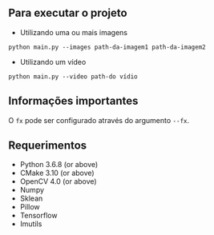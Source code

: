 ## Para executar o projeto

- Utilizando uma ou mais imagens
```
python main.py --images path-da-imagem1 path-da-imagem2
```

- Utilizando um vídeo
```
python main.py --video path-do vídio
```

## Informações importantes

O `fx` pode ser configurado através do argumento `--fx`.

## Requerimentos

* Python 3.6.8 (or above)
* CMake 3.10 (or above)
* OpenCV 4.0 (or above)
* Numpy
* Sklean
* Pillow
* Tensorflow
* Imutils